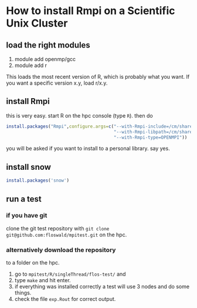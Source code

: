 

# How to install Rmpi on a Scientific Unix Cluster


## load the right modules

1. module add openmp/gcc
2. module add r

This loads the most recent version of R, which is probably what you want. If you want a specific version x.y, load r/x.y.

## install Rmpi

this is very easy. start R on the hpc console (type `R`). then do

```r
install.packages("Rmpi",configure.args=c("--with-Rmpi-include=/cm/shared/apps/openmpi/gcc/64/1.4.5/include",
                                         "--with-Rmpi-libpath=/cm/shared/apps/openmpi/gcc/64/1.4.5/lib64",
                                         "--with-Rmpi-type=OPENMPI"))
```

you will be asked if you want to install to a personal library. say yes.

## install snow

```r
install.packages('snow')
```

## run a test

### if you have git

clone the git test repository with `git clone git@github.com:floswald/mpitest.git` on the hpc. 

### alternatively download the repository

to a folder on the hpc. 

1. go to `mpitest/R/singleThread/flos-test/` and 
2. type `make` and hit enter. 
3. if everything was installed correctly a test will use 3 nodes and do some things. 
4. check the file `exp.Rout` for correct output.
